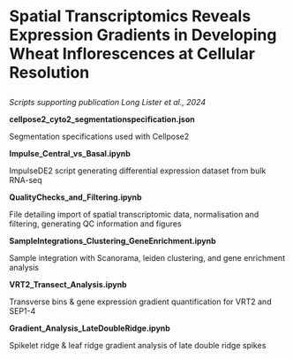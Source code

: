 # Spatial Transcriptomics Reveals Expression Gradients in Developing Wheat Inflorescences at Cellular Resolution </p>
</p>
</p>
<i>Scripts supporting publication Long Lister et al., 2024</i> </p>
</p>
</p>
<b>cellpose2_cyto2_segmentationspecification.json</b> </p>
Segmentation specifications used with Cellpose2 </p>
</p>
</p>
<b>Impulse_Central_vs_Basal.ipynb</b> </p>
ImpulseDE2 script generating differential expression dataset from bulk RNA-seq</p>
</p>
</p>
<b>QualityChecks_and_Filtering.ipynb</b> </p>
File detailing import of spatial transcriptomic data, normalisation and filtering, generating QC information and figures</p>
</p>
</p>
<b>SampleIntegrations_Clustering_GeneEnrichment.ipynb</b> </p>
Sample integration with Scanorama, leiden clustering, and gene enrichment analysis </p>
</p>
</p>
<b>VRT2_Transect_Analysis.ipynb</b> </p>
Transverse bins & gene expression gradient quantification for VRT2 and SEP1-4 </p>
</p>
</p>
<b>Gradient_Analysis_LateDoubleRidge.ipynb</b> </p>
Spikelet ridge & leaf ridge gradient analysis of late double ridge spikes 
</p>
